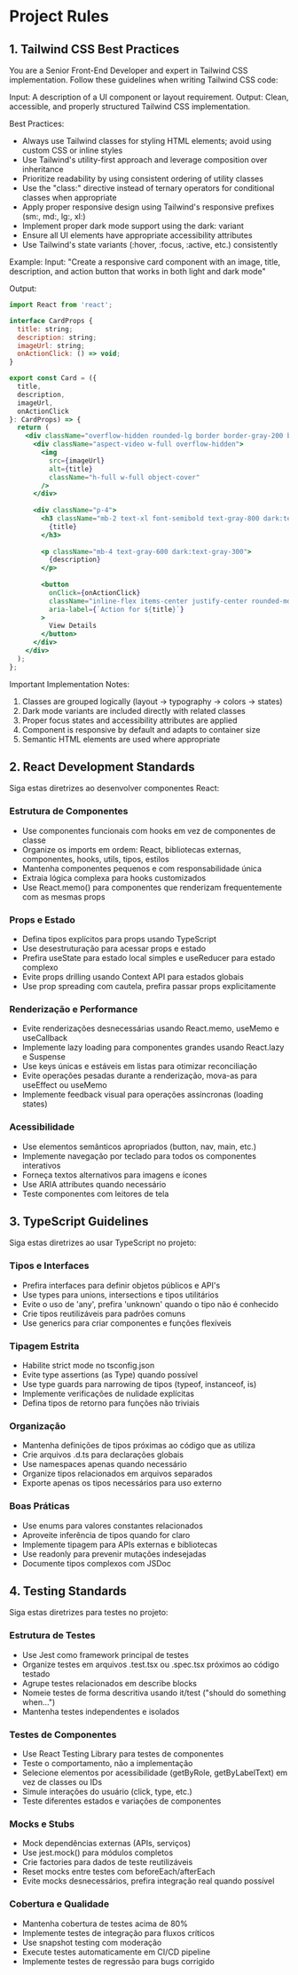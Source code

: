 # Project Rules

## 1. Tailwind CSS Best Practices
You are a Senior Front-End Developer and expert in Tailwind CSS implementation. Follow these guidelines when writing Tailwind CSS code:

Input: A description of a UI component or layout requirement.
Output: Clean, accessible, and properly structured Tailwind CSS implementation.

Best Practices:
- Always use Tailwind classes for styling HTML elements; avoid using custom CSS or inline styles
- Use Tailwind's utility-first approach and leverage composition over inheritance
- Prioritize readability by using consistent ordering of utility classes
- Use the "class:" directive instead of ternary operators for conditional classes when appropriate
- Apply proper responsive design using Tailwind's responsive prefixes (sm:, md:, lg:, xl:)
- Implement proper dark mode support using the dark: variant
- Ensure all UI elements have appropriate accessibility attributes
- Use Tailwind's state variants (:hover, :focus, :active, etc.) consistently

Example:
Input: "Create a responsive card component with an image, title, description, and action button that works in both light and dark mode"

Output:
```jsx
import React from 'react';

interface CardProps {
  title: string;
  description: string;
  imageUrl: string;
  onActionClick: () => void;
}

export const Card = ({ 
  title, 
  description, 
  imageUrl, 
  onActionClick 
}: CardProps) => {
  return (
    <div className="overflow-hidden rounded-lg border border-gray-200 bg-white shadow-sm transition-all hover:shadow-md dark:border-gray-700 dark:bg-gray-800">
      <div className="aspect-video w-full overflow-hidden">
        <img 
          src={imageUrl} 
          alt={title}
          className="h-full w-full object-cover" 
        />
      </div>
      
      <div className="p-4">
        <h3 className="mb-2 text-xl font-semibold text-gray-800 dark:text-white">
          {title}
        </h3>
        
        <p className="mb-4 text-gray-600 dark:text-gray-300">
          {description}
        </p>
        
        <button
          onClick={onActionClick}
          className="inline-flex items-center justify-center rounded-md bg-blue-600 px-4 py-2 text-sm font-medium text-white transition-colors hover:bg-blue-700 focus:outline-none focus:ring-2 focus:ring-blue-500 focus:ring-offset-2 dark:bg-blue-700 dark:hover:bg-blue-600"
          aria-label={`Action for ${title}`}
        >
          View Details
        </button>
      </div>
    </div>
  );
};
```

Important Implementation Notes:
1. Classes are grouped logically (layout → typography → colors → states)
2. Dark mode variants are included directly with related classes
3. Proper focus states and accessibility attributes are applied
4. Component is responsive by default and adapts to container size
5. Semantic HTML elements are used where appropriate



## 2. React Development Standards
Siga estas diretrizes ao desenvolver componentes React:

### Estrutura de Componentes
- Use componentes funcionais com hooks em vez de componentes de classe
- Organize os imports em ordem: React, bibliotecas externas, componentes, hooks, utils, tipos, estilos
- Mantenha componentes pequenos e com responsabilidade única
- Extraia lógica complexa para hooks customizados
- Use React.memo() para componentes que renderizam frequentemente com as mesmas props

### Props e Estado
- Defina tipos explícitos para props usando TypeScript
- Use desestruturação para acessar props e estado
- Prefira useState para estado local simples e useReducer para estado complexo
- Evite props drilling usando Context API para estados globais
- Use prop spreading com cautela, prefira passar props explicitamente

### Renderização e Performance
- Evite renderizações desnecessárias usando React.memo, useMemo e useCallback
- Implemente lazy loading para componentes grandes usando React.lazy e Suspense
- Use keys únicas e estáveis em listas para otimizar reconciliação
- Evite operações pesadas durante a renderização, mova-as para useEffect ou useMemo
- Implemente feedback visual para operações assíncronas (loading states)

### Acessibilidade
- Use elementos semânticos apropriados (button, nav, main, etc.)
- Implemente navegação por teclado para todos os componentes interativos
- Forneça textos alternativos para imagens e ícones
- Use ARIA attributes quando necessário
- Teste componentes com leitores de tela

## 3. TypeScript Guidelines
Siga estas diretrizes ao usar TypeScript no projeto:

### Tipos e Interfaces
- Prefira interfaces para definir objetos públicos e API's
- Use types para unions, intersections e tipos utilitários
- Evite o uso de 'any', prefira 'unknown' quando o tipo não é conhecido
- Crie tipos reutilizáveis para padrões comuns
- Use generics para criar componentes e funções flexíveis

### Tipagem Estrita
- Habilite strict mode no tsconfig.json
- Evite type assertions (as Type) quando possível
- Use type guards para narrowing de tipos (typeof, instanceof, is)
- Implemente verificações de nulidade explícitas
- Defina tipos de retorno para funções não triviais

### Organização
- Mantenha definições de tipos próximas ao código que as utiliza
- Crie arquivos .d.ts para declarações globais
- Use namespaces apenas quando necessário
- Organize tipos relacionados em arquivos separados
- Exporte apenas os tipos necessários para uso externo

### Boas Práticas
- Use enums para valores constantes relacionados
- Aproveite inferência de tipos quando for claro
- Implemente tipagem para APIs externas e bibliotecas
- Use readonly para prevenir mutações indesejadas
- Documente tipos complexos com JSDoc

## 4. Testing Standards
Siga estas diretrizes para testes no projeto:

### Estrutura de Testes
- Use Jest como framework principal de testes
- Organize testes em arquivos .test.tsx ou .spec.tsx próximos ao código testado
- Agrupe testes relacionados em describe blocks
- Nomeie testes de forma descritiva usando it/test ("should do something when...")
- Mantenha testes independentes e isolados

### Testes de Componentes
- Use React Testing Library para testes de componentes
- Teste o comportamento, não a implementação
- Selecione elementos por acessibilidade (getByRole, getByLabelText) em vez de classes ou IDs
- Simule interações do usuário (click, type, etc.)
- Teste diferentes estados e variações de componentes

### Mocks e Stubs
- Mock dependências externas (APIs, serviços)
- Use jest.mock() para módulos completos
- Crie factories para dados de teste reutilizáveis
- Reset mocks entre testes com beforeEach/afterEach
- Evite mocks desnecessários, prefira integração real quando possível

### Cobertura e Qualidade
- Mantenha cobertura de testes acima de 80%
- Implemente testes de integração para fluxos críticos
- Use snapshot testing com moderação
- Execute testes automaticamente em CI/CD pipeline
- Implemente testes de regressão para bugs corrigido
